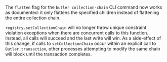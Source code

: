 The `flatten` flag for the `butler collection-chain` CLI command now works as documented: it only flattens the specified children instead of flattening the entire collection chain.

`registry.setCollectionChain` will no longer throw unique constraint violation exceptions when there are concurrent calls to this function. Instead, all calls will succeed and the last write will win. As a side-effect of this change, if calls to `setCollectionChain` occur within an explicit call to `Butler.transaction`, other processes attempting to modify the same chain will block until the transaction completes.
